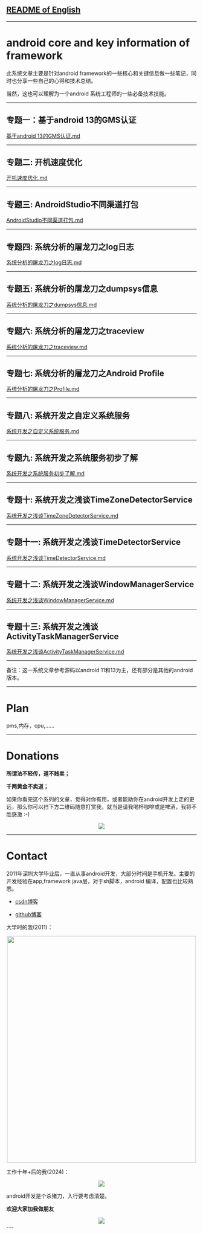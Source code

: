 
## [README of English][readme]

---

# android core and key information of framework


此系统文章主要是针对android framework的一些核心和关键信息做一些笔记，同时也分享一些自己的心得和技术总结。


当然，这也可以理解为一个android 系统工程师的一些必备技术技能。

---

## 专题一：基于android 13的GMS认证
[基于android 13的GMS认证.md](./专题一_基于android_13的GMS认证/基于android_13的GMS认证.md)

---

## 专题二: 开机速度优化
[开机速度优化.md](./专题二_开机速度优化/开机速度优化.md)

---

## 专题三: AndroidStudio不同渠道打包
[AndroidStudio不同渠道打包.md](./专题三_AndroidStudio不同渠道打包/AndroidStudio不同渠道打包.md)

---

## 专题四: 系统分析的屠龙刀之log日志
[系统分析的屠龙刀之log日志.md](./专题四_系统分析的屠龙刀之log日志/系统分析的屠龙刀之log日志.md)

---

## 专题五: 系统分析的屠龙刀之dumpsys信息
[系统分析的屠龙刀之dumpsys信息.md](./专题五_系统分析的屠龙刀之dumpsys信息/系统分析的屠龙刀之dumpsys信息.md)

---

## 专题六: 系统分析的屠龙刀之traceview
[系统分析的屠龙刀之traceview.md](./专题六_系统分析的屠龙刀之traceview/系统分析的屠龙刀之traceview.md)

---

## 专题七: 系统分析的屠龙刀之Android Profile
[系统分析的屠龙刀之Profile.md](./专题七_系统分析的屠龙刀之Profile/系统分析的屠龙刀之Profile.md)

---

## 专题八: 系统开发之自定义系统服务
[系统开发之自定义系统服务.md](./专题八_系统开发之自定义系统服务/系统开发之自定义系统服务.md)

---

## 专题九: 系统开发之系统服务初步了解
[系统开发之系统服务初步了解.md](./专题九_系统开发之系统服务初步了解/系统开发之系统服务初步了解.md)

---

## 专题十: 系统开发之浅谈TimeZoneDetectorService
[系统开发之浅谈TimeZoneDetectorService.md](./专题十_系统开发之浅谈TimeZoneDetectorService/系统开发之浅谈TimeZoneDetectorService.md)

---

## 专题十一: 系统开发之浅谈TimeDetectorService
[系统开发之浅谈TimeDetectorService.md](./专题十一_系统开发之浅谈TimeDetectorService/系统开发之浅谈TimeDetectorService.md)

---

## 专题十二: 系统开发之浅谈WindowManagerService
[系统开发之浅谈WindowManagerService.md](./专题十二_系统开发之浅谈WindowManagerService/系统开发之浅谈WindowManagerService.md)

---

## 专题十三: 系统开发之浅谈ActivityTaskManagerService
[系统开发之浅谈ActivityTaskManagerService.md](./专题十三_系统开发之浅谈ActivityTaskManagerService/系统开发之浅谈ActivityTaskManagerService.md)

---

备注：这一系统文章参考源码以android 11和13为主，还有部分是其他的android 版本。

---
# Plan
pms,内存，cpu,......


---
# Donations

**所谓法不轻传，道不贱卖；**

**千两黄金不卖道；**

如果你看完这个系列的文章，觉得对你有用，或者能助你在android开发上走的更远，那么你可以扫下方二维码随意打赏我，就当是请我喝杯咖啡或是啤酒，我将不胜感激 :-)


<div align=center>
<img src=".\Images\donate.png">
<div align=left>

---
# Contact

2011年深圳大学毕业后，一直从事android开发，大部分时间是手机开发。主要的开发经验在app,framework java层，对于sh脚本，android 编译，配置也比较熟悉。

- [csdn博客](https://blog.csdn.net/hfreeman2008)

- [github博客](https://github.com/hfreeman2008)

大学时的我(2011)：
<div align=center>
<img src=".\Images\2008年大学.png" width=500 height=600>
<div align=left>

工作十年+后的我(2024)：
<div align=center>
<img src=".\Images\2024年工作时的照片.png">
<div align=left>

android开发是个杀猪刀，入行要考虑清楚。


**欢迎大家加我做朋友**
<div align=center>
<img src=".\Images\weixin_hxm_001.png">
<div align=left>
---


[readme]: https://github.com/hfreeman2008/android_core_framework/blob/main/README.md
[readme-cn]: https://github.com/hfreeman2008/android_core_framework/blob/main/README-CN.md